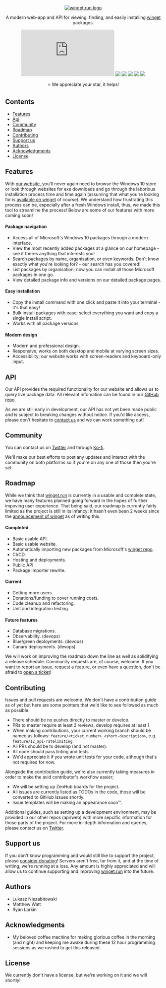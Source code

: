 <div align="center">
  <a href="https://winget.run/">
    <img src="https://cdn.discordapp.com/attachments/697810943714918430/716269042414911558/wingetdotrun_blue_logo.png" alt="winget.run logo">
  </a>

A modern web-app and API for viewing, finding, and easily installing [winget](https://github.com/microsoft/winget-cli) packages.

[![](https://img.shields.io/website/https/winget.run?style=flat-square)](https://winget.run/)
[![](https://img.shields.io/github/v/release/winget-run/web?style=flat-square)](https://github.com/winget-run/web/releases)
[![](https://img.shields.io/github/workflow/status/winget-run/web/ci-cd/master?style=flat-square)](https://github.com/winget-run/web/actions)
[![](https://img.shields.io/github/issues/winget-run/web?style=flat-square)](https://github.com/winget-run/web/issues)
[![](https://img.shields.io/github/issues-pr/winget-run/web?style=flat-square)](https://github.com/winget-run/web/pulls)
[![](https://img.shields.io/github/license/winget-run/web?style=flat-square)]()

:star: We appreciate your star, it helps!

</div>

## Contents

- [Features](#Features)
- [Api](#Api)
- [Community](#Community)
- [Roadmap](#Roadmap)
- [Contributing](#Contributing)
- [Support us](#Support-us)
- [Authors](#Authors)
- [Acknowledgments](#Acknowledgments)
- [License](#License)

## Features

With [our website](https://winget.run/), you'll never again need to browse the Windows 10 store or look through websites for exe downloads and go through the laborious installation process time and time again (assuming that what you're looking for is [available on winget](https://github.com/microsoft/winget-pkgs) of course). We understand how frustrating this process can be, especially after a fresh Windows install, thus, we made this tool to streamline the process! Below are some of our features with more coming soon!

#### Package navigation

- Access all of Microsoft's Windows 10 packages through a modern interface.
- View the most recently added packages at a glance on our homepage - see if theres anything that interests you!
- Search packages by name, organisation, or even keywords. Don't know exactly what you're looking for? - our search has you covered!
- List packages by organisation; now you can install all those Microsoft packages in one go.
- View detailed package info and versions on our detailed package pages.

#### Easy installation

- Copy the install command with one click and paste it into your terminal - it's that easy!
- Bulk install packages with ease; select everything you want and copy a single install script.
- Works with all package versions

#### Modern design

- Modern and professional design.
- Responsive; works on both desktop and mobile at varying screen sizes.
- Accessibility; our website works with screen-readers and keyboard-only input.

## API

Our API provides the required functionality for our website and allows us to query live package data. All relevant infomation can be found in our [GitHub repo](https://github.com/winget-run/api).

As we are still early in development, our API has not yet been made public and is subject to breaking changes without notice. If you'd like access, please don't hesitate to [contact us]() and we can work something out!

## Community

You can contact us on [Twitter](https://twitter.com/wingetdotrun) and through [Ko-fi](https://ko-fi.com/wingetdotrun).

We'll make our best efforts to post any updates and interact with the community on both platforms so if you're on any one of those then you're set.

## Roadmap

While we think that [winget.run](https://winget.run/) is currently in a usable and complete state, we have many features planned going forward in the hopes of further impoving user experience. That being said, our roadmap is currently fairly limited as the project is still in its infancy; it hasn't even been 2 weeks since the [announcement of winget](https://devblogs.microsoft.com/commandline/windows-package-manager-preview/) as of writing this.

#### Completed

- Basic usable API.
- Basic usable website.
- Automatically importing new packages from Microsoft's [winget repo](https://github.com/microsoft/winget-pkgs).
- CI/CD.
- Hosting and deployments.
- Public API.
- Package importer rewrite.

#### Current

- Getting more users.
- Donations/funding to cover running costs.
- Code cleanup and refactoring.
- Unit and integration testing.

#### Future features

- Database migrations.
- Observability. (devops)
- Blue/green deployments. (devops)
- Canary deployments. (devops)

We will work on improving the roadmap down the line as well as solidifying a release schedule. Community requests are, of course, welcome. If you want to report an issue, request a feature, or even have a question, don't be afraid to [open a ticket](https://github.com/winget-run/wingetdotrun/issues/new)!

## Contributing

Issues and pull requests are welcome. We don't have a contribution guide as of yet but here are some pointers that we'd like to see followed as much as possible:

- There should be no pushes directly to master or develop.
- PRs to master require at least 2 reviews, develop requires at least 1.
- When making contributions, your current working branch should be named as follows: `feature/<ticket_number>_<short-description>`, e.g. `feature/12_api-ratelimiting`
- All PRs should be to develop (and not master).
- All code should pass linting and tests.
- We'd appreciate it if you wrote unit tests for your code, although that's not required for now.

Alongside the contribution guide, we're also currently taking measures in order to make the avid contributor's workflow easier;

- We will be setting up ZenHub boards for the project.
- All issues are currently listed as TODOs in the code, those will be converted to GitHub issues shortly.
- Issue templates will be making an appearance soon™.

Additional guides, such as setting up a development environment, may be provided in our other repos (api/web) with more sepcific information for those parts of the project. For more in-depth information and queries, please contact us on [Twitter](https://twitter.com/wingetdotrun).

## Support us

If you don't know programming and would still like to support the project, please [consider donating](https://ko-fi.com/wingetdotrun)! Servers aren't free, far from it, and at the time of writing, we're running at a loss. Any amount is highly appreciated and will allow us to continue supporting and improving [winget.run](https://winget.run/) into the future.

## Authors

- Lukasz Niezabitowski
- Matthew Watt
- Ryan Larkin

## Acknowledgments

- My beloved coffee machine for making glorious coffee in the morning (and night) and keeping me awake during these 12 hour programming sessions as we rushed to get this released.

## License

We currently don't have a license, but we're working on it and we will shortly!
